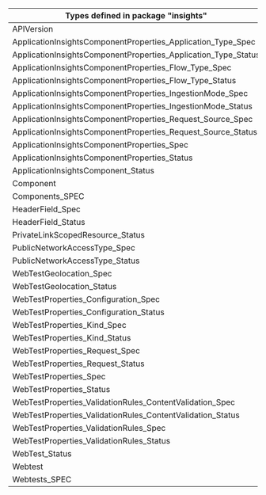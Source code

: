 | Types defined in package "insights"                            | v1alpha1api20180501preview | v1alpha1api20200202 |
|----------------------------------------------------------------|----------------------------|---------------------|
| APIVersion                                                     | v1alpha1api20180501preview | v1alpha1api20200202 |
| ApplicationInsightsComponentProperties_Application_Type_Spec   |                            | v1alpha1api20200202 |
| ApplicationInsightsComponentProperties_Application_Type_Status |                            | v1alpha1api20200202 |
| ApplicationInsightsComponentProperties_Flow_Type_Spec          |                            | v1alpha1api20200202 |
| ApplicationInsightsComponentProperties_Flow_Type_Status        |                            | v1alpha1api20200202 |
| ApplicationInsightsComponentProperties_IngestionMode_Spec      |                            | v1alpha1api20200202 |
| ApplicationInsightsComponentProperties_IngestionMode_Status    |                            | v1alpha1api20200202 |
| ApplicationInsightsComponentProperties_Request_Source_Spec     |                            | v1alpha1api20200202 |
| ApplicationInsightsComponentProperties_Request_Source_Status   |                            | v1alpha1api20200202 |
| ApplicationInsightsComponentProperties_Spec                    |                            | v1alpha1api20200202 |
| ApplicationInsightsComponentProperties_Status                  |                            | v1alpha1api20200202 |
| ApplicationInsightsComponent_Status                            |                            | v1alpha1api20200202 |
| Component                                                      |                            | v1alpha1api20200202 |
| Components_SPEC                                                |                            | v1alpha1api20200202 |
| HeaderField_Spec                                               | v1alpha1api20180501preview |                     |
| HeaderField_Status                                             | v1alpha1api20180501preview |                     |
| PrivateLinkScopedResource_Status                               |                            | v1alpha1api20200202 |
| PublicNetworkAccessType_Spec                                   |                            | v1alpha1api20200202 |
| PublicNetworkAccessType_Status                                 |                            | v1alpha1api20200202 |
| WebTestGeolocation_Spec                                        | v1alpha1api20180501preview |                     |
| WebTestGeolocation_Status                                      | v1alpha1api20180501preview |                     |
| WebTestProperties_Configuration_Spec                           | v1alpha1api20180501preview |                     |
| WebTestProperties_Configuration_Status                         | v1alpha1api20180501preview |                     |
| WebTestProperties_Kind_Spec                                    | v1alpha1api20180501preview |                     |
| WebTestProperties_Kind_Status                                  | v1alpha1api20180501preview |                     |
| WebTestProperties_Request_Spec                                 | v1alpha1api20180501preview |                     |
| WebTestProperties_Request_Status                               | v1alpha1api20180501preview |                     |
| WebTestProperties_Spec                                         | v1alpha1api20180501preview |                     |
| WebTestProperties_Status                                       | v1alpha1api20180501preview |                     |
| WebTestProperties_ValidationRules_ContentValidation_Spec       | v1alpha1api20180501preview |                     |
| WebTestProperties_ValidationRules_ContentValidation_Status     | v1alpha1api20180501preview |                     |
| WebTestProperties_ValidationRules_Spec                         | v1alpha1api20180501preview |                     |
| WebTestProperties_ValidationRules_Status                       | v1alpha1api20180501preview |                     |
| WebTest_Status                                                 | v1alpha1api20180501preview |                     |
| Webtest                                                        | v1alpha1api20180501preview |                     |
| Webtests_SPEC                                                  | v1alpha1api20180501preview |                     |
